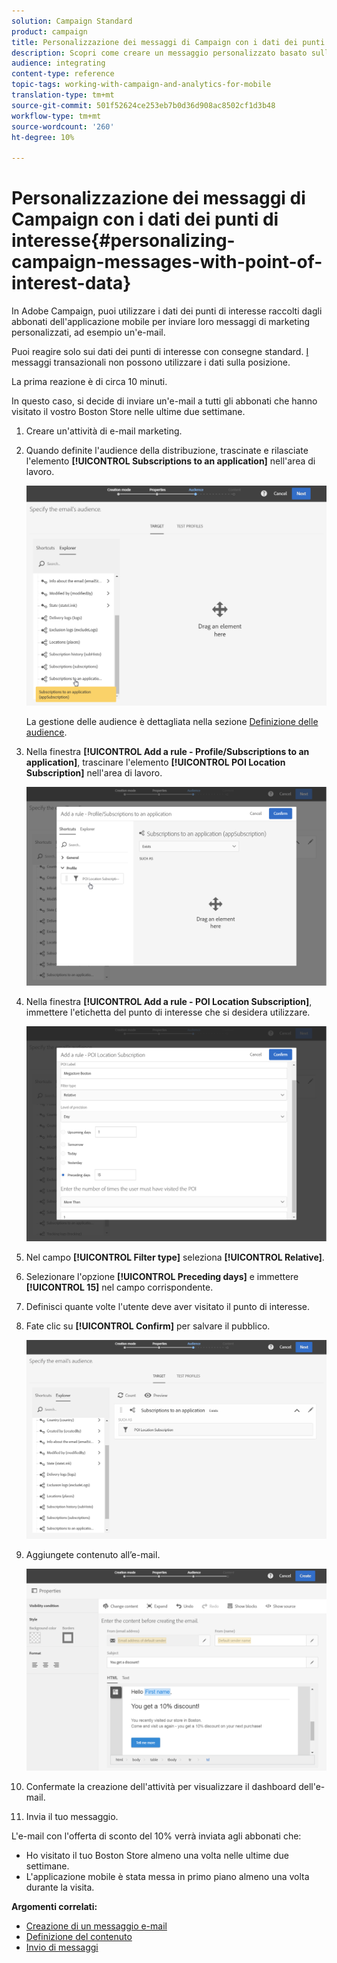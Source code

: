 ```yaml
---
solution: Campaign Standard
product: campaign
title: Personalizzazione dei messaggi di Campaign con i dati dei punti di interesse
description: Scopri come creare un messaggio personalizzato basato sulla posizione degli abbonati con l'integrazione dei dati del punto di interesse.
audience: integrating
content-type: reference
topic-tags: working-with-campaign-and-analytics-for-mobile
translation-type: tm+mt
source-git-commit: 501f52624ce253eb7b0d36d908ac8502cf1d3b48
workflow-type: tm+mt
source-wordcount: '260'
ht-degree: 10%

---
```



# Personalizzazione dei messaggi di Campaign con i dati dei punti di interesse{#personalizing-campaign-messages-with-point-of-interest-data}

In  Adobe Campaign, puoi utilizzare i dati dei punti di interesse raccolti dagli abbonati dell&#39;applicazione mobile per inviare loro messaggi di marketing personalizzati, ad esempio un&#39;e-mail.

Puoi reagire solo sui dati dei punti di interesse con consegne standard. [I ](../../channels/using/getting-started-with-transactional-msg.md) messaggi transazionali non possono utilizzare i dati sulla posizione.

La prima reazione è di circa 10 minuti.

In questo caso, si decide di inviare un&#39;e-mail a tutti gli abbonati che hanno visitato il vostro Boston Store nelle ultime due settimane.

1. Creare un&#39;attività di e-mail marketing.
1. Quando definite l&#39;audience della distribuzione, trascinate e rilasciate l&#39;elemento **[!UICONTROL Subscriptions to an application]** nell&#39;area di lavoro.

   ![](assets/poi_subscriptions_app.png)

   La gestione delle audience è dettagliata nella sezione [Definizione delle audience](../../audiences/using/creating-audiences.md).

1. Nella finestra **[!UICONTROL Add a rule - Profile/Subscriptions to an application]**, trascinare l&#39;elemento **[!UICONTROL POI Location Subscription]** nell&#39;area di lavoro.

   ![](assets/poi_add_rule_profile_subscription.png)

1. Nella finestra **[!UICONTROL Add a rule - POI Location Subscription]**, immettere l&#39;etichetta del punto di interesse che si desidera utilizzare.

   ![](assets/poi_location_subscription.png)

1. Nel campo **[!UICONTROL Filter type]** seleziona **[!UICONTROL Relative]**.
1. Selezionare l&#39;opzione **[!UICONTROL Preceding days]** e immettere **[!UICONTROL 15]** nel campo corrispondente.
1. Definisci quante volte l&#39;utente deve aver visitato il punto di interesse.
1. Fate clic su **[!UICONTROL Confirm]** per salvare il pubblico.

   ![](assets/poi_subscriptions_app_audience_defined.png)

1. Aggiungete contenuto all’e-mail.

   ![](assets/poi_email_content.png)

1. Confermate la creazione dell&#39;attività per visualizzare il dashboard dell&#39;e-mail.
1. Invia il tuo messaggio.

L&#39;e-mail con l&#39;offerta di sconto del 10% verrà inviata agli abbonati che:

* Ho visitato il tuo Boston Store almeno una volta nelle ultime due settimane.
* L&#39;applicazione mobile è stata messa in primo piano almeno una volta durante la visita.

**Argomenti correlati:**

* [Creazione di un messaggio e-mail](../../channels/using/creating-an-email.md)
* [Definizione del contenuto](../../designing/using/personalization.md#example-email-personalization)
* [Invio di messaggi](../../sending/using/confirming-the-send.md)

